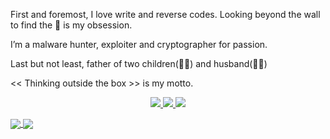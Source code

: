 First and foremost, I love write and reverse codes. Looking beyond the wall to find the 🐇 is my obsession.

I’m a malware hunter, exploiter and cryptographer for passion.

Last but not least, father of two children(👶👶) and husband(👧🏻)

<< Thinking outside the box >> is my motto.

<p align="center">
  <a href="https://twitter.com/killerbyte123">
    <img src="https://img.shields.io/twitter/follow/killerbyte?style=for-the-badge&label=%40killerbyte&logo=twitter&logoColor=00AEFF&labelColor=black&color=7fff00">
  </a>
  <a href="https://www.linkedin.com/in/antonio-blescia-2a495a19a/">
    <img src="https://img.shields.io/badge/-antonio%20blescia-blue?style=for-the-badge&logo=Linkedin&logoColor=00AEFF&labelColor=black&color=black">
  </a>
  <a href="mailto:a.blescia@nocommentlab.it">
    <img src="https://img.shields.io/badge/a.blescia@nocommentlab.it-0078D4?style=for-the-badge&logo=Microsoft-Outlook&logoColor=00AEFF&labelColor=black&color=black">
  </a>
</p>

<a href="https://github.com/ablescia">
  <img align="center" src="https://github-readme-stats.vercel.app/api?username=ablescia&count_private=true&show_icons=true&theme=chartreuse-dark" />
</a>
<a href="https://github.com/ablescia">
  <img align="center" src="https://github-readme-stats.vercel.app/api/top-langs/?username=ablescia&layout=compact&theme=chartreuse-dark&langs_count=8" />
</a>
